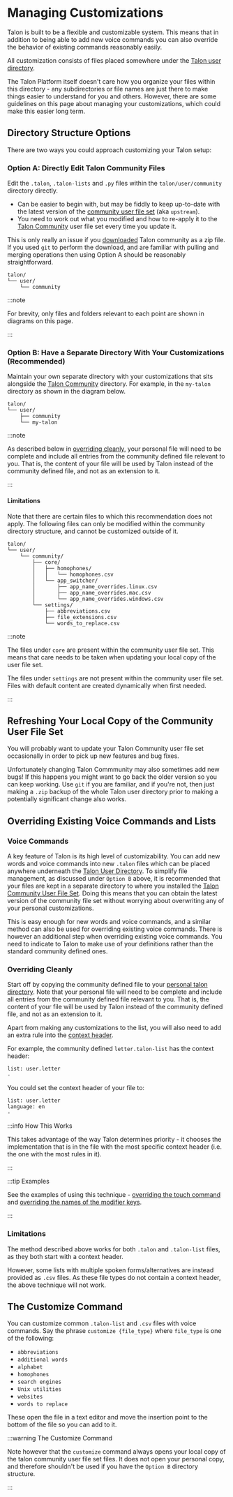 # Managing Customizations

Talon is built to be a flexible and customizable system. This means that in addition to being able to add new voice commands you can also override the behavior of existing commands reasonably easily.

All customization consists of files placed somewhere under the [Talon user directory](/docs/Resource%20Hub/terminology.md#talon-user-directory).

The Talon Platform itself doesn't care how you organize your files within this directory - any subdirectories or file names are just there to make things easier to understand for you and others.
However, there are some guidelines on this page about managing your customizations, which could make this easier long term.

## Directory Structure Options

There are two ways you could approach customizing your Talon setup:

### Option A: Directly Edit Talon Community Files

Edit the `.talon`, `.talon-lists` and `.py` files within the `talon/user/community` directory directly.

- Can be easier to begin with, but may be fiddly to keep up-to-date with the latest version of the [community user file set](https://github.com/talonhub/community) (aka `upstream`).
- You need to work out what you modified and how to re-apply it to the [Talon Community](https://github.com/talonhub/community) user file set every time you update it.

This is only really an issue if you [downloaded](/docs/Resource%20Hub/Talon%20Installation/downloading-community.md) Talon community as a zip file.
If you used `git` to perform the download, and are familiar with pulling and merging operations then using Option A should be reasonably straightforward.

```
talon/
└── user/
    └── community
```

:::note

For brevity, only files and folders relevant to each point are shown in diagrams on this page.

:::

### Option B: Have a Separate Directory With Your Customizations (**Recommended**)

Maintain your own separate directory with your customizations that sits alongside the [Talon Community](https://github.com/talonhub/community) directory.
For example, in the `my-talon` directory as shown in the diagram below.

```
talon/
└── user/
    ├── community
    └── my-talon
```

:::note

As described below in [overriding cleanly](#overriding-cleanly), your personal file will need to be complete and include all entries from the community defined file relevant to you.
That is, the content of your file will be used by Talon instead of the community defined file, and not as an extension to it.

:::

#### Limitations

Note that there are certain files to which this recommendation does not apply.
The following files can only be modified within the community directory structure, and cannot be customized outside of it.

```
talon/
└── user/
    └── community/
        ├── core/
        │   ├── homophones/
        │   │   └── homophones.csv
        │   └── app_switcher/
        │       ├── app_name_overrides.linux.csv
        │       ├── app_name_overrides.mac.csv
        │       └── app_name_overrides.windows.csv
        └── settings/
            ├── abbreviations.csv
            ├── file_extensions.csv
            └── words_to_replace.csv
```

:::note

The files under `core` are present within the community user file set. This means that care needs to be taken
when updating your local copy of the user file set.

The files under `settings` are not present within the community user file set. Files with default content
are created dynamically when first needed.

:::

## Refreshing Your Local Copy of the Community User File Set

You will probably want to update your Talon Community user file set occasionally in order to pick up new features and bug fixes.

Unfortunately changing Talon Commmunity may also sometimes add new bugs! If this happens you might want to go back the older version so you can keep working. Use `git` if you are familiar, and if you're not, then just making a `.zip` backup of the whole Talon user directory prior to making a potentially significant change also works.

## Overriding Existing Voice Commands and Lists

### Voice Commands

A key feature of Talon is its high level of customizability.
You can add new words and voice commands into new `.talon` files which can be placed anywhere underneath the [Talon User Directory](/docs/Resource%20Hub/terminology.md#talon-user-directory).
To simplify file management, as discussed under `Option B` above, it is recommended that your files are kept in a separate directory to where you installed the [Talon Community User File Set](/docs/Resource%20Hub/terminology.md#talon-community-user-file-set).
Doing this means that you can obtain the latest version of the community file set without worrying about overwriting any of your personal customizations.

This is easy enough for new words and voice commands, and a similar method can also be used for overriding existing voice commands.
There is however an additional step when overriding existing voice commands.
You need to indicate to Talon to make use of your definitions rather than the standard community defined ones.

### Overriding Cleanly

Start off by copying the community defined file to your [personal talon directory](/docs/Resource%20Hub/terminology.md#personal-talon-directory).
Note that your personal file will need to be complete and include all entries from the community defined file relevant to you.
That is, the content of your file will be used by Talon instead of the community defined file, and not as an extension to it.

Apart from making any customizations to the list, you will also need to add an extra rule into the [context header](/docs/Customization/TalonScript/context-header.md).

For example, the community defined `letter.talon-list` has the context header:

```talon
list: user.letter
-
```

You could set the context header of your file to:

```talon
list: user.letter
language: en
-
```

:::info How This Works

This takes advantage of the way Talon determines priority - it chooses the implementation that is in the file with the most specific context header
(i.e. the one with the most rules in it).

:::

:::tip Examples

See the examples of using this technique - [overriding the touch command](./Examples/overriding_touch.md) and [overriding the names of the modifier keys](./Examples/modifier_key_names.md).

:::

### Limitations

The method described above works for both `.talon` and `.talon-list` files, as they both start with a context header.

However, some lists with multiple spoken forms/alternatives are instead provided as `.csv` files. As these file types do not contain a context header,
the above technique will not work.

## The Customize Command

You can customize common `.talon-list` and `.csv` files with voice commands. Say the phrase `customize {file_type}` where `file_type` is one of the following:

- `abbreviations`
- `additional words`
- `alphabet`
- `homophones`
- `search engines`
- `Unix utilities`
- `websites`
- `words to replace`

These open the file in a text editor and move the insertion point to the bottom of the file so you can add to it.

:::warning The Customize Command

Note however that the `customize` command always opens your local copy of the talon community user file set files.
It does not open your personal copy, and therefore shouldn't be used if you have the `Option B` directory structure.

:::
